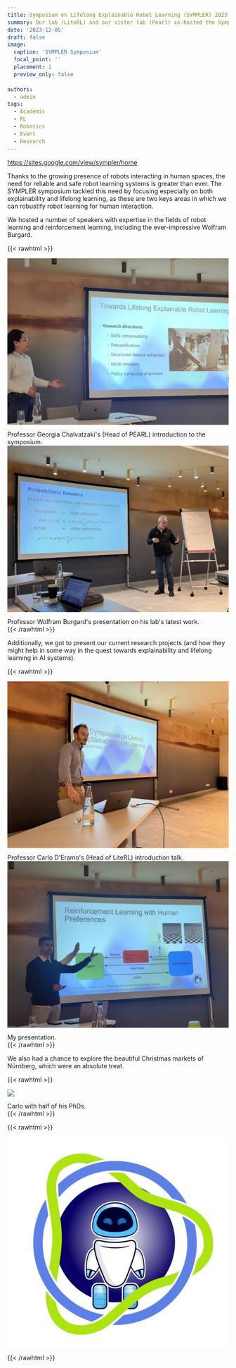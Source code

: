```yaml
---
title: Symposium on Lifelong Explainable Robot Learning (SYMPLER) 2023 🦾
summary: Our lab (LiteRL) and our sister lab (Pearl) co-hosted the Symposium on Lifelong and Explainable Robot Learning in Nürnberg.
date: '2023-12-05'
draft: false
image:
  caption: 'SYMPLER Symposium'
  focal_point: ''
  placement: 1
  preview_only: false

authors:
  - admin
tags:
  - Academic
  - RL
  - Robotics
  - Event
  - Research
---
```


https://sites.google.com/view/sympler/home

Thanks to the growing presence of robots interacting in human spaces, the need for reliable and safe robot learning systems is greater than ever. The SYMPLER symposium tackled this need by focusing especially on both explainability and lifelong learning, as these are two keys areas in which we can robustify robot learning for human interaction.

We hosted a number of speakers with expertise in the fields of robot learning and reinforcement learning, including the ever-impressive Wolfram Burgard.

<!-- {{< figure src="wolfram.jpg" caption="Wolfram Burgard's presentation." width="50%">}} -->

{{< rawhtml >}}
  <div class="clearfix">
    <div class="img-container-2">
    <img src="3.jpg" style="margin-bottom: 10px">
    <figcaption>Professor Georgia Chalvatzaki's (Head of PEARL) introduction to the symposium.</figcaption>
    </div>
    <div class="img-container-2">
    <img src="wolfram.jpg" style="margin-bottom: 10px">
    <figcaption>
    Professor Wolfram Burgard's presentation on his lab's latest work.</figcaption>
    </div>
</div>
{{< /rawhtml >}}

Additionally, we got to present our current research projects (and how they might help in some way in the quest towards explainability and lifelong learning in AI systems).

{{< rawhtml >}}
  <div class="clearfix">
    <div class="img-container-2">
    <img src="carlo.jpg" style="margin-bottom: 10px">
    <figcaption>Professor Carlo D'Eramo's (Head of LiteRL) introduction talk.</figcaption>
    </div>
    <div class="img-container-2">
    <img src="4.jpg" style="margin-bottom: 10px">
    <figcaption>
    My presentation.</figcaption>
    </div>
</div>
{{< /rawhtml >}}


We also had a chance to explore the beautiful Christmas markets of Nürnberg, which were an absolute treat.

{{< rawhtml >}}
    <div class="img-container">
    <img src="2.jpg" style="margin-bottom: 10px">
    <figcaption>Carlo with half of his PhDs.</figcaption>
    </div>
{{< /rawhtml >}}


{{< rawhtml >}}
    <div class="img-container">
    <img src="SYMPLER_Logo.png" style="margin-bottom: 10px">
    </div>
{{< /rawhtml >}}